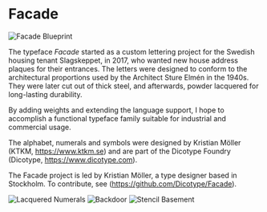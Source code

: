 # Facade
![Facade Blueprint](https://github.com/Dicotype/Facade/blob/main/documents/facade_02_blueprint.png)

The typeface <i>Facade</i> started as a custom lettering project for the Swedish housing tenant Slagskeppet, in 2017, who wanted new house address plaques for their entrances. The letters were designed to conform to the architectural proportions used by the Architect Sture Elmén in the 1940s. They were later cut out of thick steel, and afterwards, powder lacquered for long-lasting durability.

By adding weights and extending the language support, I hope to accomplish a functional typeface family suitable for industrial and commercial usage.

The alphabet, numerals and symbols were designed by Kristian Möller (KTKM, https://www.ktkm.se) and are part of the Dicotype Foundry (Dicotype, https://www.dicotype.com).

The Facade project is led by Kristian Möller, a type designer based in Stockholm. To contribute, see (https://github.com/Dicotype/Facade).

![Lacquered Numerals](https://github.com/Dicotype/Facade/blob/main/documents/facade_03_kapitael.png)
![Backdoor](https://github.com/Dicotype/Facade/blob/main/documents/facade_05_backdoor.png)
![Stencil Basement](https://github.com/Dicotype/Facade/blob/main/documents/facade_07_stencil_basement.png)



